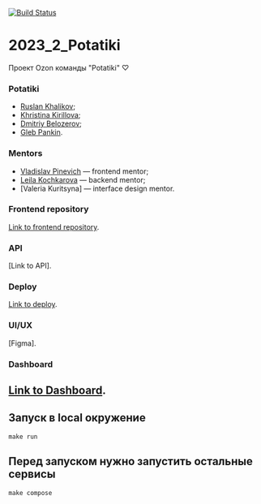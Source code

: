 [![Build Status](https://github.com/go-park-mail-ru/2023_2_potatiki/actions/workflows/action-config.yaml/badge.svg)](https://github.com/go-park-mail-ru/2023_2_potatiki/actions/workflows/action-config.yaml)
# 2023_2_Potatiki
Проект Ozon команды "Potatiki" ♡

### Potatiki

* [Ruslan Khalikov](https://github.com/fitzplsr);
* [Khristina Kirillova](https://github.com/khristina455);
* [Dmitriy Belozerov](https://github.com/scremyda);
* [Gleb Pankin](https://github.com/MrDjeb).

### Mentors

* [Vladislav Pinevich](https://github.com/tUnknownLegend) — frontend mentor;
* [Leila Kochkarova](https://github.com/k-t-l-h) — backend mentor;
* [Valeria Kuritsyna] — interface design mentor.

### Frontend repository
[Link to frontend repository](https://github.com/frontend-park-mail-ru/2023_2_Potatiki).

### API
[Link to API].

### Deploy
[Link to deploy](https://zuzu-market.ru/).

### UI/UX
[Figma].

### Dashboard
[Link to Dashboard](http://84.23.52.212:8052/).
----

## Запуск в local окружение

```
make run
```

## Перед запуском нужно запустить остальные сервисы

```
make compose
```
